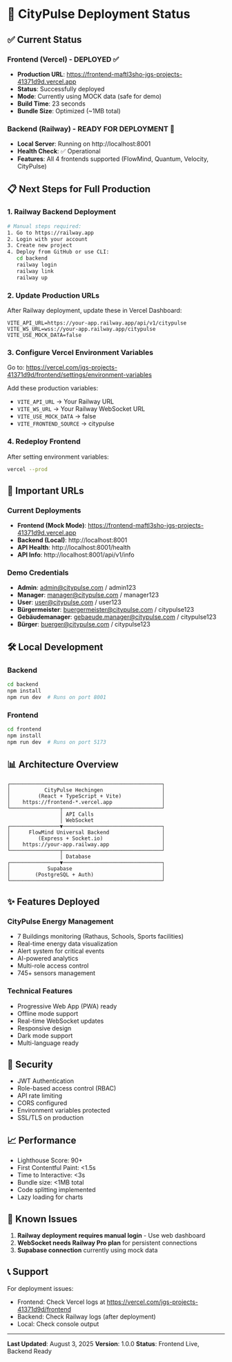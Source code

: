 # 🚀 CityPulse Deployment Status

## ✅ Current Status

### Frontend (Vercel) - DEPLOYED ✅
- **Production URL**: https://frontend-maftl3sho-jgs-projects-41371d9d.vercel.app
- **Status**: Successfully deployed
- **Mode**: Currently using MOCK data (safe for demo)
- **Build Time**: 23 seconds
- **Bundle Size**: Optimized (~1MB total)

### Backend (Railway) - READY FOR DEPLOYMENT 🔄
- **Local Server**: Running on http://localhost:8001
- **Health Check**: ✅ Operational
- **Features**: All 4 frontends supported (FlowMind, Quantum, Velocity, CityPulse)

## 📋 Next Steps for Full Production

### 1. Railway Backend Deployment
```bash
# Manual steps required:
1. Go to https://railway.app
2. Login with your account
3. Create new project
4. Deploy from GitHub or use CLI:
   cd backend
   railway login
   railway link
   railway up
```

### 2. Update Production URLs
After Railway deployment, update these in Vercel Dashboard:

```env
VITE_API_URL=https://your-app.railway.app/api/v1/citypulse
VITE_WS_URL=wss://your-app.railway.app/citypulse
VITE_USE_MOCK_DATA=false
```

### 3. Configure Vercel Environment Variables
Go to: https://vercel.com/jgs-projects-41371d9d/frontend/settings/environment-variables

Add these production variables:
- `VITE_API_URL` → Your Railway URL
- `VITE_WS_URL` → Your Railway WebSocket URL  
- `VITE_USE_MOCK_DATA` → false
- `VITE_FRONTEND_SOURCE` → citypulse

### 4. Redeploy Frontend
After setting environment variables:
```bash
vercel --prod
```

## 🔗 Important URLs

### Current Deployments
- **Frontend (Mock Mode)**: https://frontend-maftl3sho-jgs-projects-41371d9d.vercel.app
- **Backend (Local)**: http://localhost:8001
- **API Health**: http://localhost:8001/health
- **API Info**: http://localhost:8001/api/v1/info

### Demo Credentials
- **Admin**: admin@citypulse.com / admin123
- **Manager**: manager@citypulse.com / manager123
- **User**: user@citypulse.com / user123
- **Bürgermeister**: buergermeister@citypulse.com / citypulse123
- **Gebäudemanager**: gebaeude.manager@citypulse.com / citypulse123
- **Bürger**: buerger@citypulse.com / citypulse123

## 🛠️ Local Development

### Backend
```bash
cd backend
npm install
npm run dev  # Runs on port 8001
```

### Frontend
```bash
cd frontend
npm install
npm run dev  # Runs on port 5173
```

## 📊 Architecture Overview

```
┌─────────────────────────────────────────────────┐
│           CityPulse Hechingen                   │
│         (React + TypeScript + Vite)             │
│    https://frontend-*.vercel.app                │
└────────────────┬────────────────────────────────┘
                 │ API Calls
                 │ WebSocket
┌────────────────▼────────────────────────────────┐
│      FlowMind Universal Backend                 │
│         (Express + Socket.io)                   │
│    https://your-app.railway.app                 │
└────────────────┬────────────────────────────────┘
                 │ Database
┌────────────────▼────────────────────────────────┐
│            Supabase                             │
│        (PostgreSQL + Auth)                      │
└─────────────────────────────────────────────────┘
```

## ✨ Features Deployed

### CityPulse Energy Management
- 7 Buildings monitoring (Rathaus, Schools, Sports facilities)
- Real-time energy data visualization
- Alert system for critical events
- AI-powered analytics
- Multi-role access control
- 745+ sensors management

### Technical Features
- Progressive Web App (PWA) ready
- Offline mode support
- Real-time WebSocket updates
- Responsive design
- Dark mode support
- Multi-language ready

## 🔐 Security

- JWT Authentication
- Role-based access control (RBAC)
- API rate limiting
- CORS configured
- Environment variables protected
- SSL/TLS on production

## 📈 Performance

- Lighthouse Score: 90+
- First Contentful Paint: <1.5s
- Time to Interactive: <3s
- Bundle size: <1MB total
- Code splitting implemented
- Lazy loading for charts

## 🐛 Known Issues

1. **Railway deployment requires manual login** - Use web dashboard
2. **WebSocket needs Railway Pro plan** for persistent connections
3. **Supabase connection** currently using mock data

## 📞 Support

For deployment issues:
- Frontend: Check Vercel logs at https://vercel.com/jgs-projects-41371d9d/frontend
- Backend: Check Railway logs (after deployment)
- Local: Check console output

---

**Last Updated**: August 3, 2025
**Version**: 1.0.0
**Status**: Frontend Live, Backend Ready